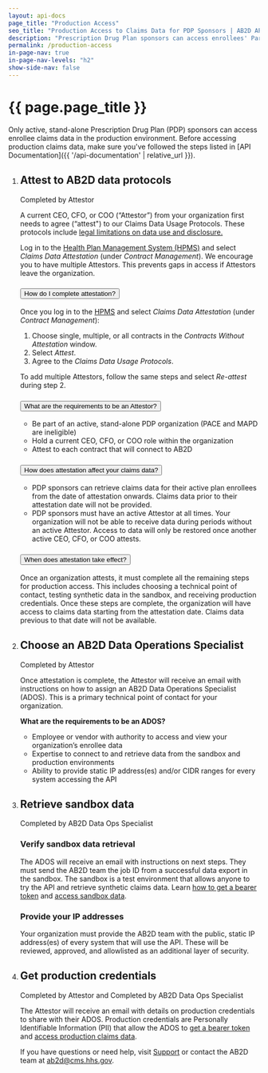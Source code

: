 ```yaml
---
layout: api-docs
page_title: "Production Access"
seo_title: "Production Access to Claims Data for PDP Sponsors | AB2D API"
description: "Prescription Drug Plan sponsors can access enrollees' Parts A & B Medicare claims data with production access to the AB2D API."
permalink: /production-access
in-page-nav: true
in-page-nav-levels: "h2"
show-side-nav: false
---
```


# {{ page.page_title }}

Only active, stand-alone Prescription Drug Plan (PDP) sponsors can access enrollee claims data in the production environment. Before accessing production claims data, make sure you've followed the steps listed in [API Documentation]({{ '/api-documentation' | relative_url }}).

<ol class="usa-process-list">
  <li class="usa-process-list__item">
    <h2 class="usa-process-list__heading margin-bottom-2">Attest to AB2D data protocols</h2>
      <span class="usa-tag bg-accent-cool-darker">Completed by Attestor</span>
      <p>
          A current CEO, CFO, or COO  (“Attestor”) from your organization first needs to agree (“attest") to our Claims Data Usage Protocols. These protocols include <a href="https://www.federalregister.gov/documents/2019/04/16/2019-06822/medicare-and-medicaid-programs-policy-and-technical-changes-to-the-medicare-advantage-medicare#page-15745" target="_blank" rel="noopener">legal limitations on data use and disclosure.</a>
      </p>
      <p> 
          Log in to the <a href="https://hpms.cms.gov/app/ng/cda/attestations" target="_blank" rel="noopener">Health Plan Management System (HPMS)</a> and select <em>Claims Data Attestation</em> (under <em>Contract Management</em>). We encourage you to have multiple Attestors. This prevents gaps in access if Attestors leave the organization.
      </p>
      <div class="padding-top-4 usa-accordion usa-accordion--multiselectable" data-allow-multiple>
        <h3 class="usa-accordion__heading">
          <button type="button" class="usa-accordion__button" aria-expanded="false" aria-controls="m-a1">
            How do I complete attestation?
          </button>
        </h3>
        <div id="m-a1" class="usa-accordion__content usa-prose">
          <p>
            Once you log in to the <a href="https://hpms.cms.gov/app/ng/cda/attestations" target="_blank" rel="noopener">HPMS</a> and select <em>Claims Data Attestation</em> (under <em>Contract Management</em>):
          </p>
          <ol>
            <li>Choose single, multiple, or all contracts in the <em>Contracts Without Attestation</em> window.</li>
            <li>Select <em>Attest</em>.</li>
            <li>Agree to the <em>Claims Data Usage Protocols</em>.</li>
          </ol>
          <p>
            To add multiple Attestors, follow the same steps and select <em>Re-attest</em> during step 2.
          </p>
        </div>
        <h3 class="usa-accordion__heading">
          <button type="button" class="usa-accordion__button" aria-expanded="false" aria-controls="m-a2">
            What are the requirements to be an Attestor?
          </button>
        </h3>
        <div id="m-a2" class="usa-accordion__content usa-prose">
          <ul>
            <li>Be part of an active, stand-alone PDP organization (PACE and MAPD are ineligible)</li>
            <li>Hold a current CEO, CFO, or COO role within the organization</li>
            <li>Attest to each contract that will connect to AB2D</li>
          </ul>
        </div>
        <h3 class="usa-accordion__heading">
          <button type="button" class="usa-accordion__button" aria-expanded="false" aria-controls="m-a3">
            How does attestation affect your claims data?
          </button>
        </h3>
        <div id="m-a3" class="usa-accordion__content usa-prose">
          <ul>
            <li>
              PDP sponsors can retrieve claims data for their active plan enrollees from the date of attestation onwards. Claims data prior to their attestation date will not be provided.
            </li>
            <li>
              PDP sponsors must have an active Attestor at all times. Your organization will not be able to receive data during periods without an active Attestor. Access to data will only be restored once another active CEO, CFO, or COO attests. 
            </li>
          </ul>
        </div>
        <h3 class="usa-accordion__heading">
          <button type="button" class="usa-accordion__button" aria-expanded="false" aria-controls="m-a4">
            When does attestation take effect?
          </button>
        </h3>
        <div id="m-a4" class="usa-accordion__content usa-prose">
          <p>
            Once an organization attests, it must complete all the remaining steps for production access. This includes choosing a technical point of contact, testing synthetic data in the sandbox, and receiving production credentials. Once these steps are complete, the organization will have access to claims data starting from the attestation date. Claims data previous to that date will not be available. 
          </p>
        </div>
      </div>
  </li>
  <li class="usa-process-list__item">
    <h2 class="usa-process-list__heading margin-bottom-2">Choose an AB2D Data Operations Specialist</h2>
    <span class="usa-tag bg-accent-cool-darker">Completed by Attestor</span>
    <p>
      Once attestation is complete, the Attestor will receive an email with instructions on how to assign an AB2D Data Operations Specialist (ADOS). This is a primary technical point of contact for your organization.
    </p>
    <p><b>What are the requirements to be an ADOS?</b></p>
    <ul>
      <li>Employee or vendor with authority to access and view your organization’s enrollee data</li>
      <li>Expertise to connect to and retrieve data from the sandbox and production environments</li>
      <li>Ability to provide static IP address(es) and/or CIDR ranges for every system accessing the API</li>
    </ul>
  </li>
  <li class="usa-process-list__item">
    <h2 class="usa-process-list__heading margin-bottom-2">Retrieve sandbox data</h2>
    <span class="usa-tag">Completed by AB2D Data Ops Specialist</span>
    <h3 class="font-sans-sm">Verify sandbox data retrieval</h3>
      <p>
        The ADOS will receive an email with instructions on next steps. They must send the AB2D team the job ID from a successful data export in the sandbox. The sandbox is a test environment that allows anyone to try the API and retrieve synthetic claims data. Learn <a href="{{ '/get-a-bearer-token' | relative_url }}">how to get a bearer token</a> and <a href="{{ '/access-sandbox-data' | relative_url }}">access sandbox data</a>.
      </p>
    <h3 class="font-sans-sm">Provide your IP addresses</h3>
      <p>
        Your organization must provide the AB2D team with the public, static IP address(es) of every system that will use the API. These will be reviewed, approved, and allowlisted as an additional layer of security.  
      </p>
  </li>
  <li class="usa-process-list__item">
    <h2 class="usa-process-list__heading margin-bottom-2">Get production credentials</h2>
    <span class="usa-tag bg-accent-cool-darker">Completed by Attestor</span>
    <span>and</span>
    <span class="usa-tag">Completed by AB2D Data Ops Specialist</span>
    <p>
      The Attestor will receive an email with details on production credentials to share with their ADOS.  Production credentials are Personally Identifiable Information (PII) that allow the ADOS to <a href="{{ '/get-a-bearer-token' | relative_url }}">get a bearer token</a> and <a href="{{ '/access-production-claims-data' | relative_url }}">access production claims data</a>.
    </p>
    <p>
      If you have questions or need help, visit <a href="{{ '/support' | relative_url }}">Support</a> or contact the AB2D team at <a href="mailto:ab2d@cms.hhs.gov">ab2d@cms.hhs.gov</a>.
    </p>
  </li>
</ol>
